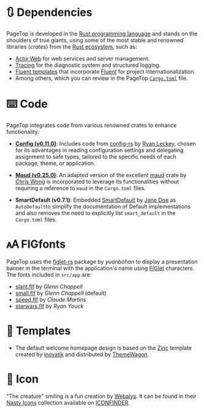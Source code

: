 # 🔃 Dependencies

PageTop is developed in the [Rust programming language](https://www.rust-lang.org/) and stands on
the shoulders of true giants, using some of the most stable and renowned libraries (*crates*) from
the [Rust ecosystem](https://lib.rs), such as:

* [Actix Web](https://actix.rs/) for web services and server management.
* [Tracing](https://github.com/tokio-rs/tracing) for the diagnostic system and structured logging.
* [Fluent templates](https://github.com/XAMPPRocky/fluent-templates) that incorporate
  [Fluent](https://projectfluent.org/) for project internationalization.
* Among others, which you can review in the PageTop
  [`Cargo.toml`](https://github.com/manuelcillero/pagetop/blob/main/Cargo.toml) file.


# ⌨️ Code

PageTop integrates code from various renowned crates to enhance functionality:

* [**Config (v0.11.0)**](https://github.com/mehcode/config-rs/tree/0.11.0): Includes code from
  [config-rs](https://crates.io/crates/config) by [Ryan Leckey](https://crates.io/users/mehcode),
  chosen for its advantages in reading configuration settings and delegating assignment to safe
  types, tailored to the specific needs of each package, theme, or application.

* [**Maud (v0.25.0)**](https://github.com/lambda-fairy/maud/tree/v0.25.0/maud): An adapted version
  of the excellent [maud](https://crates.io/crates/maud) crate by
  [Chris Wong](https://crates.io/users/lambda-fairy) is incorporated to leverage its functionalities without requiring a reference to `maud` in the `Cargo.toml` files.

* **SmartDefault (v0.7.1)**: Embedded [SmartDefault](https://crates.io/crates/smart_default) by
  [Jane Doe](https://crates.io/users/jane-doe) as `AutoDefault`to simplify the documentation of
  Default implementations and also removes the need to explicitly list `smart_default` in the
  `Cargo.toml` files.


# 🗚 FIGfonts

PageTop uses the [figlet-rs](https://crates.io/crates/figlet-rs) package by *yuanbohan* to display a
presentation banner in the terminal with the application's name using
[FIGlet](http://www.figlet.org) characters. The fonts included in `src/app` are:

* [slant.flf](http://www.figlet.org/fontdb_example.cgi?font=slant.flf) by *Glenn Chappell*
* [small.flf](http://www.figlet.org/fontdb_example.cgi?font=small.flf) by *Glenn Chappell* (default)
* [speed.flf](http://www.figlet.org/fontdb_example.cgi?font=speed.flf) by *Claude Martins*
* [starwars.flf](http://www.figlet.org/fontdb_example.cgi?font=starwars.flf) by *Ryan Youck*


# 📰 Templates

* The default welcome homepage design is based on the
  [Zinc](https://themewagon.com/themes/free-bootstrap-5-html5-business-website-template-zinc)
  template created by [inovatik](https://inovatik.com/) and distributed by
  [ThemeWagon](https://themewagon.com).


# 🎨 Icon

"The creature" smiling is a fun creation by [Webalys](https://www.iconfinder.com/webalys). It can be
found in their [Nasty Icons](https://www.iconfinder.com/iconsets/nasty) collection available on
[ICONFINDER](https://www.iconfinder.com).
